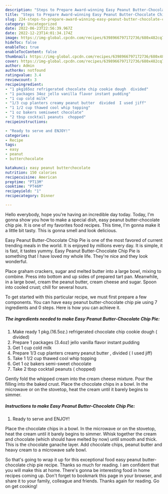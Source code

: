 ```yaml
---
description: "Steps to Prepare Award-winning Easy Peanut Butter-Chocolate Chip Pie"
title: "Steps to Prepare Award-winning Easy Peanut Butter-Chocolate Chip Pie"
slug: 224-steps-to-prepare-award-winning-easy-peanut-butter-chocolate-chip-pie
category: Uncategorized
date: 2022-06-23T22:56:39.967Z
date: 2022-12-23T14:01:34.174Z
image: https://img-global.cpcdn.com/recipes/6398966797172736/680x482cq70/easy-peanut-butter-chocolate-chip-pie-recipe-main-photo.jpg
hideToc: false
enableToc: true
enableTocContent: false
thumbnail: https://img-global.cpcdn.com/recipes/6398966797172736/680x482cq70/easy-peanut-butter-chocolate-chip-pie-recipe-main-photo.jpg
cover: https://img-global.cpcdn.com/recipes/6398966797172736/680x482cq70/easy-peanut-butter-chocolate-chip-pie-recipe-main-photo.jpg
author: Admin
authorAv: notfound
ratingvalue: 3.4
reviewcount: 3
recipeingredient:
- "1 pkg165oz refrigerated chocolate chip cookie dough  divided"
- "1 packages 34oz jello vanilla flavor instant pudding"
- "1 cup cold milk"
- "1/3 cup planters creamy peanut butter  divided  I used jiff"
- "1 1/2 cup thawed cool whip topping"
- "1 oz bakers semisweet chocolate"
- "2 tbsp cocktail peanuts  chopped"
recipeinstructions:

- "Ready to serve and ENJOY!"
categories:
- Recipe
tags:
- easy
- peanut
- butterchocolate

katakunci: easy peanut butterchocolate 
nutrition: 150 calories
recipecuisine: American
preptime: "PT13M"
cooktime: "PT46M"
recipeyield: "1"
recipecategory: Dinner

---
```



Hello everybody, hope you're having an incredible day today. Today, I'm gonna show you how to make a special dish, easy peanut butter-chocolate chip pie. It is one of my favorites food recipes. This time, I'm gonna make it a little bit tasty. This is gonna smell and look delicious.

Easy Peanut Butter-Chocolate Chip Pie is one of the most favored of current trending meals in the world. It is enjoyed by millions every day. It is simple, it is fast, it tastes yummy. Easy Peanut Butter-Chocolate Chip Pie is something that I have loved my whole life. They're nice and they look wonderful.

Place graham crackers, sugar and melted butter into a large bowl, mixing to combine. Press into bottom and up sides of prepared tart pan. Meanwhile, in a large bowl, cream the peanut butter, cream cheese and sugar. Spoon into cooled crust; chill for several hours.


To get started with this particular recipe, we must first prepare a few components. You can have easy peanut butter-chocolate chip pie using 7 ingredients and 0 steps. Here is how you can achieve it.

<!--inarticleads1-->

##### The ingredients needed to make Easy Peanut Butter-Chocolate Chip Pie:

1. Make ready 1 pkg.(16.5oz.) refrigerated chocolate chip cookie dough ( divided)
1. Prepare 1 packages (3.4oz) jello vanilla flavor instant pudding
1. Get 1 cup cold milk
1. Prepare 1/3 cup planters creamy peanut butter , divided ( I used jiff)
1. Take 1 1/2 cup thawed cool whip topping
1. Get 1 oz bakers semi-sweet chocolate
1. Take 2 tbsp cocktail peanuts ( chopped)


Gently fold the whipped cream into the cream cheese mixture. Pour the filling into the baked crust. Place the chocolate chips in a bowl. In the microwave or on the stovetop, heat the cream until it barely begins to simmer. 

<!--inarticleads2-->

##### Instructions to make Easy Peanut Butter-Chocolate Chip Pie:


1. Ready to serve and ENJOY!

Place the chocolate chips in a bowl. In the microwave or on the stovetop, heat the cream until it barely begins to simmer. Whisk together the cream and chocolate (which should have melted by now) until smooth and thick. This is the chocolate ganache layer. Add chocolate chips, peanut butter and heavy cream to a microwave safe bowl. 

So that's going to wrap it up for this exceptional food easy peanut butter-chocolate chip pie recipe. Thanks so much for reading. I am confident that you will make this at home. There's gonna be interesting food in home recipes coming up. Don't forget to bookmark this page in your browser, and share it to your family, colleague and friends. Thanks again for reading. Go on get cooking!
